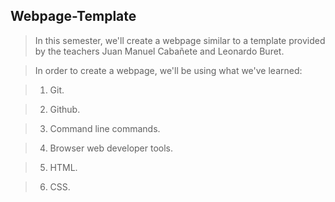 ## Webpage-Template

> In this semester, we'll create a webpage similar to a template provided by the teachers Juan Manuel Cabañete and Leonardo Buret.

> In order to create a webpage, we'll be using what we've learned:

> 1.  Git.

> 2.  Github.

> 3.  Command line commands.

> 4.  Browser web developer tools.

> 5.  HTML.

> 6.  CSS.

